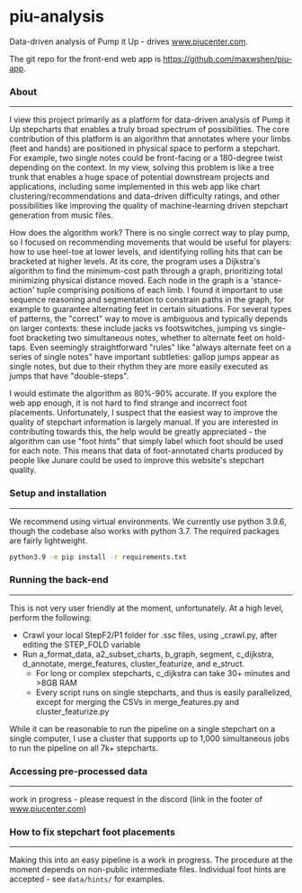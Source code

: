 # piu-analysis

Data-driven analysis of Pump it Up - drives www.piucenter.com.

The git repo for the front-end web app is https://github.com/maxwshen/piu-app.

### About
---
I view this project primarily as a platform for data-driven analysis of Pump it Up stepcharts that enables a truly broad spectrum of possibilities. The core contribution of this platform is an algorithm that annotates where your limbs (feet and hands) are positioned in physical space to perform a stepchart. For example, two single notes could be front-facing or a 180-degree twist depending on the context. In my view, solving this problem is like a tree trunk that enables a huge space of potential downstream projects and applications, including some implemented in this web app like chart clustering/recommendations and data-driven difficulty ratings, and other possibilities like improving the quality of machine-learning driven stepchart generation from music files.

How does the algorithm work? There is no single correct way to play pump, so I focused on recommending movements that would be useful for players: how to use heel-toe at lower levels, and identifying rolling hits that can be bracketed at higher levels. At its core, the program uses a Dijkstra's algorithm to find the minimum-cost path through a graph, prioritizing total minimizing physical distance moved. Each node in the graph is a 'stance-action' tuple comprising positions of each limb. I found it important to use sequence reasoning and segmentation to constrain paths in the graph, for example to guarantee alternating feet in certain situations. For several types of patterns, the "correct" way to move is ambiguous and typically depends on larger contexts: these include jacks vs footswitches, jumping vs single-foot bracketing two simultaneous notes, whether to alternate feet on hold-taps. Even seemingly straightforward "rules" like "always alternate feet on a series of single notes" have important subtleties: gallop jumps appear as single notes, but due to their rhythm they are more easily executed as jumps that have "double-steps".

I would estimate the algorithm as 80%-90% accurate. If you explore the web app enough, it is not hard to find strange and incorrect foot placements. Unfortunately, I suspect that the easiest way to improve the quality of stepchart information is largely manual. If you are interested in contributing towards this, the help would be greatly appreciated - the algorithm can use "foot hints" that simply label which foot should be used for each note. This means that data of foot-annotated charts produced by people like Junare could be used to improve this website's stepchart quality.

### Setup and installation
---
We recommend using virtual environments. We currently use python 3.9.6, though the codebase also works with python 3.7. The required packages are fairly lightweight.

```bash
python3.9 -m pip install -r requirements.txt
```

### Running the back-end
---
This is not very user friendly at the moment, unfortunately. At a high level, perform the following:
- Crawl your local StepF2/P1 folder for .ssc files, using _crawl.py, after editing the STEP_FOLD variable
- Run a_format_data, a2_subset_charts, b_graph, segment, c_dijkstra, d_annotate, merge_features, cluster_featurize, and e_struct.
  - For long or complex stepcharts, c_dijkstra can take 30+ minutes and >8GB RAM
  - Every script runs on single stepcharts, and thus is easily parallelized, except for merging the CSVs in merge_features.py and cluster_featurize.py

While it can be reasonable to run the pipeline on a single stepchart on a single computer, I use a cluster that supports up to 1,000 simultaneous jobs to run the pipeline on all 7k+ stepcharts.

### Accessing pre-processed data
---
work in progress - please request in the discord (link in the footer of www.piucenter.com)


### How to fix stepchart foot placements
---
Making this into an easy pipeline is a work in progress. The procedure at the moment depends on non-public intermediate files. Individual foot hints are accepted - see `data/hints/` for examples.
